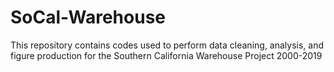 # SoCal-Warehouse
This repository contains codes used to perform data cleaning, analysis, and figure production for the Southern California Warehouse Project 2000-2019
